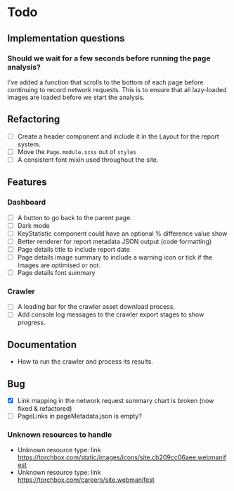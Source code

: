 # Todo

## Implementation questions

### Should we wait for a few seconds before running the page analysis?

I've added a function that scrolls to the bottom of each page before continuing to record network requests. This is to ensure that all lazy-loaded images are loaded before we start the analysis.

## Refactoring

- [ ] Create a header component and include it in the Layout for the report system.
- [ ] Move the `Page.module.scss` out of `styles`
- [ ] A consistent font mixin used throughout the site.

## Features

### Dashboard

- [ ] A button to go back to the parent page.
- [ ] Dark mode
- [ ] KeyStatistic component could have an optional % difference value show
- [ ] Better renderer for report metadata JSON output (code formatting)
- [ ] Page details title to include report date
- [ ] Page details image summary to include a warning icon or tick if the images are optimised or not.
- [ ] Page details font summary

### Crawler

- [ ] A loading bar for the crawler asset download process.
- [ ] Add console log messages to the crawler export stages to show progress.

## Documentation

- How to run the crawler and process its results.

## Bug

- [x] Link mapping in the network request summary chart is broken (now fixed & refactored)
- [ ] PageLinks in pageMetadata.json is empty?

### Unknown resources to handle

- Unknown resource type: link https://torchbox.com/static/images/icons/site.cb209cc06aee.webmanifest
- Unknown resource type: link https://torchbox.com/careers/site.webmanifest
